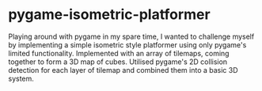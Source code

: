 # pygame-isometric-platformer

Playing around with pygame in my spare time, I wanted to challenge myself by implementing a simple isometric style platformer using only pygame's limited functionality.
Implemented with an array of tilemaps, coming together to form a 3D map of cubes. Utilised pygame's 2D collision detection for each layer of tilemap and combined them into a basic 3D system. 
